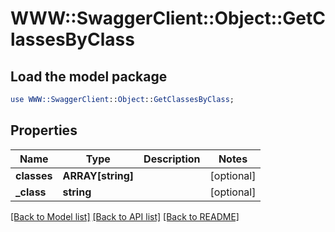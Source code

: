 # WWW::SwaggerClient::Object::GetClassesByClass

## Load the model package
```perl
use WWW::SwaggerClient::Object::GetClassesByClass;
```

## Properties
Name | Type | Description | Notes
------------ | ------------- | ------------- | -------------
**classes** | **ARRAY[string]** |  | [optional] 
**_class** | **string** |  | [optional] 

[[Back to Model list]](../README.md#documentation-for-models) [[Back to API list]](../README.md#documentation-for-api-endpoints) [[Back to README]](../README.md)


